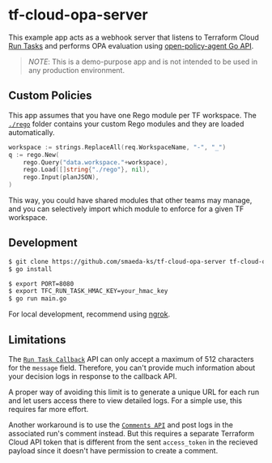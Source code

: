 # tf-cloud-opa-server

This example app acts as a webhook server that listens to Terraform Cloud [Run Tasks](https://www.terraform.io/cloud-docs/integrations/run-tasks) and performs OPA evaluation using [open-policy-agent Go API](https://www.openpolicyagent.org/docs/latest/integration/#integrating-with-the-go-api).

> *NOTE*: This is a demo-purpose app and is not intended to be used in any production environment.

## Custom Policies

This app assumes that you have one Rego module per TF workspace. The [`./rego`](./rego) folder contains your custom Rego modules and they are loaded automatically.

```go
workspace := strings.ReplaceAll(req.WorkspaceName, "-", "_")
q := rego.New(
    rego.Query("data.workspace."+workspace),
    rego.Load([]string{"./rego"}, nil),
    rego.Input(planJSON),
)
```

This way, you could have shared modules that other teams may manage, and you can selectively import which module to enforce for a given TF workspace.

## Development

```sh
$ git clone https://github.com/smaeda-ks/tf-cloud-opa-server tf-cloud-opa-server && cd tf-cloud-opa-server
$ go install

$ export PORT=8080
$ export TFC_RUN_TASK_HMAC_KEY=your_hmac_key
$ go run main.go
```

For local development, recommend using [ngrok](https://ngrok.com/).

## Limitations

The [`Run Task Callback`](https://www.terraform.io/cloud-docs/api-docs/run-tasks-integration#run-task-callback) API can only accept a maximum of 512 characters for the `message` field. Therefore, you can't provide much information about your decision logs in response to the callback API.

A proper way of avoiding this limit is to generate a unique URL for each run and let users access there to view detailed logs. For a simple use, this requires far more effort.

Another workaround is to use the [`Comments API`](https://www.terraform.io/cloud-docs/api-docs/comments#create-comment) and post logs in the associated run's comment instead. But this requires a separate Terraform Cloud API token that is different from the sent `access_token` in the recieved payload since it doesn't have permission to create a comment.